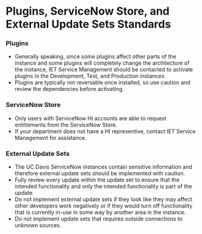 # Plugins, ServiceNow Store, and External Update Sets Standards

### Plugins

-   Generally speaking, since some plugins affect other parts of the instance and some plugins will completely change the architecture of the instance, IET Service Management should be contacted to activate plugins in the Development, Test, and Production instances. 
-   Plugins are typically not reversable once installed, so use caution and review the dependencies before activating.

### ServiceNow Store

-   Only users with ServiceNow HI accounts are able to request entitlements from the ServiceNow Store.
-   If your department does not have a HI representive, contact IET Service Management for assistance.

### External Update Sets

-   The UC Davis ServiceNow instances contain sensitive information and therefore external update sets should be implemented with caution.
-   Fully review every update within the update set to ensure that the intended functionality and only the intended functionality is part of the update.
-   Do not implement external update sets if they look like they may affect other developers work negatively or if they would turn off functionality that is currently in-use in some way by another area in the instance.
-   Do not implement update sets that requires outside connections to unknown sources.